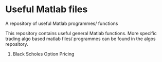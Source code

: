 # Useful Matlab files
A repository of useful Matlab programmes/ functions


This repository contains useful general Matlab functions. 
More specific trading algo based matlab files/ programmes can be found in the
algos repository.


1. Black Scholes Option Pricing
